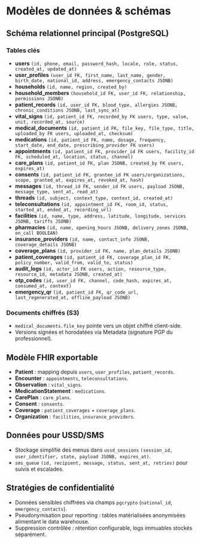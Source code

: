 # Modèles de données & schémas

## Schéma relationnel principal (PostgreSQL)

### Tables clés
- **users** `(id, phone, email, password_hash, locale, role, status, created_at, updated_at)`
- **user_profiles** `(user_id FK, first_name, last_name, gender, birth_date, national_id, address, emergency_contacts JSONB)`
- **households** `(id, name, region, created_by)`
- **household_members** `(household_id FK, user_id FK, relationship, permissions JSONB)`
- **patient_records** `(id, user_id FK, blood_type, allergies JSONB, chronic_conditions JSONB, last_sync_at)`
- **vital_signs** `(id, patient_id FK, recorded_by FK users, type, value, unit, recorded_at, source)`
- **medical_documents** `(id, patient_id FK, file_key, file_type, title, uploaded_by FK users, uploaded_at, checksum)`
- **medications** `(id, patient_id FK, name, dosage, frequency, start_date, end_date, prescribing_provider FK users)`
- **appointments** `(id, patient_id FK, provider_id FK users, facility_id FK, scheduled_at, location, status, channel)`
- **care_plans** `(id, patient_id FK, plan JSONB, created_by FK users, expires_at)`
- **consents** `(id, patient_id FK, grantee_id FK users/organizations, scope, granted_at, expires_at, revoked_at, hash)`
- **messages** `(id, thread_id FK, sender_id FK users, payload JSONB, message_type, sent_at, read_at)`
- **threads** `(id, subject, context_type, context_id, created_at)`
- **teleconsultations** `(id, appointment_id FK, room_id, status, started_at, ended_at, recording_url)`
- **facilities** `(id, name, type, address, latitude, longitude, services JSONB, tariffs JSONB)`
- **pharmacies** `(id, name, opening_hours JSONB, delivery_zones JSONB, on_call BOOLEAN)`
- **insurance_providers** `(id, name, contact_info JSONB, coverage_details JSONB)`
- **coverage_plans** `(id, provider_id FK, name, plan_details JSONB)`
- **patient_coverages** `(id, patient_id FK, coverage_plan_id FK, policy_number, valid_from, valid_to, status)`
- **audit_logs** `(id, actor_id FK users, action, resource_type, resource_id, metadata JSONB, created_at)`
- **otp_codes** `(id, user_id FK, channel, code_hash, expires_at, consumed_at, context)`
- **emergency_qr** `(id, patient_id FK, qr_code_url, last_regenerated_at, offline_payload JSONB)`

### Documents chiffrés (S3)
- `medical_documents.file_key` pointe vers un objet chiffré client-side.
- Versions signées et horodatées via Metadata (signature PGP du professionnel).

## Modèle FHIR exportable
- **Patient** : mapping depuis `users`, `user_profiles`, `patient_records`.
- **Encounter** : `appointments`, `teleconsultations`.
- **Observation** : `vital_signs`.
- **MedicationStatement** : `medications`.
- **CarePlan** : `care_plans`.
- **Consent** : `consents`.
- **Coverage** : `patient_coverages` + `coverage_plans`.
- **Organization** : `facilities`, `insurance_providers`.

## Données pour USSD/SMS
- Stockage simplifié des menus dans `ussd_sessions` `(session_id, user_identifier, state, payload JSONB, expires_at)`.
- `sms_queue` `(id, recipient, message, status, sent_at, retries)` pour suivis et escalades.

## Stratégies de confidentialité
- Données sensibles chiffrées via champs `pgcrypto` (`national_id`, `emergency_contacts`).
- Pseudonymisation pour reporting : tables matérialisées anonymisées alimentant le data warehouse.
- Suppression contrôlée : rétention configurable, logs immuables stockés séparément.

